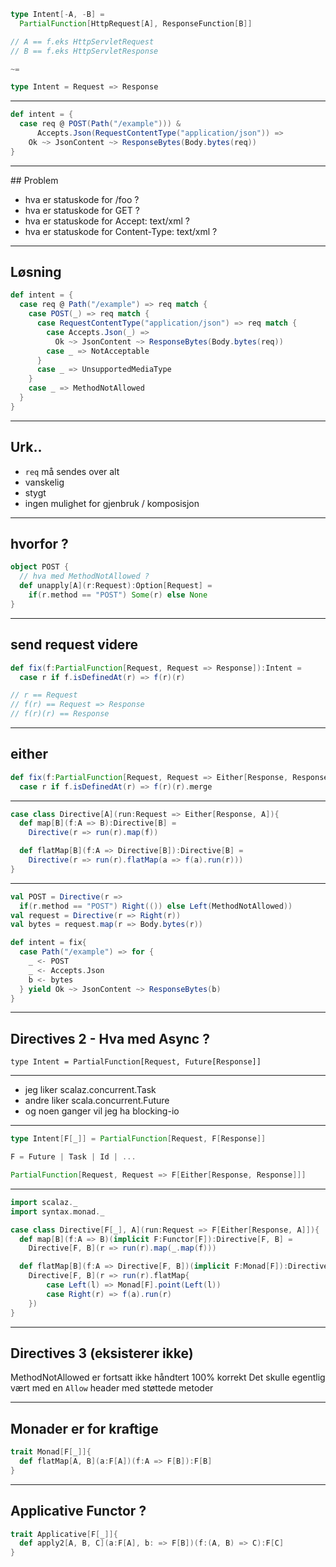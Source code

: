 ```scala
type Intent[-A, -B] =
  PartialFunction[HttpRequest[A], ResponseFunction[B]]

// A == f.eks HttpServletRequest
// B == f.eks HttpServletResponse

~=

type Intent = Request => Response

```

---

```scala
def intent = {
  case req @ POST(Path("/example"))) &
      Accepts.Json(RequestContentType("application/json")) =>
    Ok ~> JsonContent ~> ResponseBytes(Body.bytes(req))
}
```

---

## Problem
* hva er statuskode for /foo ?
* hva er statuskode for GET ?
* hva er statuskode for Accept: text/xml ?
* hva er statuskode for Content-Type: text/xml ?

---

## Løsning
```scala
def intent = {
  case req @ Path("/example") => req match {
    case POST(_) => req match {
      case RequestContentType("application/json") => req match {
        case Accepts.Json(_) =>
          Ok ~> JsonContent ~> ResponseBytes(Body.bytes(req))
        case _ => NotAcceptable
      }
      case _ => UnsupportedMediaType
    }
    case _ => MethodNotAllowed
  }
}
```
---

## Urk..
* `req` må sendes over alt
* vanskelig
* stygt
* ingen mulighet for gjenbruk / komposisjon

---

## hvorfor ?

```scala
object POST {
  // hva med MethodNotAllowed ?
  def unapply[A](r:Request):Option[Request] =
    if(r.method == "POST") Some(r) else None
}
```

---

## send request videre
```scala
def fix(f:PartialFunction[Request, Request => Response]):Intent =
  case r if f.isDefinedAt(r) => f(r)(r)

// r == Request
// f(r) == Request => Response
// f(r)(r) == Response  
```

---

## either
```scala
def fix(f:PartialFunction[Request, Request => Either[Response, Response]):Itent =
  case r if f.isDefinedAt(r) => f(r)(r).merge
```

---

```scala
case class Directive[A](run:Request => Either[Response, A]){
  def map[B](f:A => B):Directive[B] =
    Directive(r => run(r).map(f))

  def flatMap[B](f:A => Directive[B]):Directive[B] =
    Directive(r => run(r).flatMap(a => f(a).run(r)))
}
```

---

```scala
val POST = Directive(r =>
  if(r.method == "POST") Right(()) else Left(MethodNotAllowed))
val request = Directive(r => Right(r))
val bytes = request.map(r => Body.bytes(r))

def intent = fix{
  case Path("/example") => for {
    _ <- POST
    _ <- Accepts.Json
    b <- bytes
  } yield Ok ~> JsonContent ~> ResponseBytes(b)
}
```  

---

## Directives 2 - Hva med Async ?

```
type Intent = PartialFunction[Request, Future[Response]]
```

---

* jeg liker scalaz.concurrent.Task
* andre liker scala.concurrent.Future
* og noen ganger vil jeg ha blocking-io

---

```scala
type Intent[F[_]] = PartialFunction[Request, F[Response]]

F = Future | Task | Id | ...

PartialFunction[Request, Request => F[Either[Response, Response]]]
```

---

```scala
import scalaz._
import syntax.monad._

case class Directive[F[_], A](run:Request => F[Either[Response, A]]){
  def map[B](f:A => B)(implicit F:Functor[F]):Directive[F, B] =
    Directive[F, B](r => run(r).map(_.map(f)))

  def flatMap[B](f:A => Directive[F, B])(implicit F:Monad[F]):Directive[F, B] =
    Directive[F, B](r => run(r).flatMap{
        case Left(l) => Monad[F].point(Left(l))
        case Right(r) => f(a).run(r)
    })
}
```

---

## Directives 3 (eksisterer ikke)
MethodNotAllowed er fortsatt ikke håndtert 100% korrekt
Det skulle egentlig vært med en `Allow` header med støttede metoder

---

## Monader er for kraftige
```scala
trait Monad[F[_]]{
  def flatMap[A, B](a:F[A])(f:A => F[B]):F[B]
}
```

---

## Applicative Functor ?
```scala
trait Applicative[F[_]]{
  def apply2[A, B, C](a:F[A], b: => F[B])(f:(A, B) => C):F[C]
}
```
